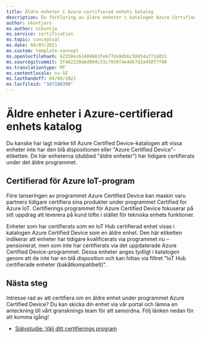 ```yaml
---
title: Äldre enheter i Azure-certifierad enhets katalog
description: En förklaring av äldre enheter i katalogen Azure Certified Device
author: nkuntjoro
ms.author: nikuntjo
ms.service: certification
ms.topic: conceptual
ms.date: 04/07/2021
ms.custom: template-concept
ms.openlocfilehash: 62258ec61484683fe677da9db6c50d54af71dd31
ms.sourcegitcommit: 5f482220a6d994c33c7920f4e4d67d2a450f7f08
ms.translationtype: MT
ms.contentlocale: sv-SE
ms.lasthandoff: 04/08/2021
ms.locfileid: "107108390"
---
```

# <a name="legacy-devices-on-the-azure-certified-device-catalog"></a>Äldre enheter i Azure-certifierad enhets katalog

Du kanske har lagt märke till Azure Certified Device-katalogen att vissa enheter inte har den blå dispositionen eller "Azure Certified Device"-etiketten. De här enheterna (dubbed "äldre enheter") har tidigare certifierats under det äldre programmet.

## <a name="certified-for-azure-iot-program"></a>Certifierad för Azure IoT-program

Före lanseringen av programmet Azure Certified Device kan maskin varu partners tidigare certifiera sina produkter under programmet Certified for Azure IoT. Certifierings programmet för Azure Certified Device fokuserar på sitt uppdrag att leverera på kund löfte i stället för tekniska enhets funktioner.

Enheter som har certifierats som en IoT Hub certifierad enhet visas i katalogen Azure Certified Device som en äldre enhet. Den här etiketten indikerar att enheter har tidigare kvalificerats via programmet nu – pensionerat, men som inte har certifierats via det uppdaterade Azure Certified Device-programmet. Dessa enheter anges tydligt i katalogen genom att de inte har en blå disposition och kan hittas via filtret "IoT Hub certifierade enheter (bakåtkompatibelt)".

## <a name="next-steps"></a>Nästa steg

Intresse rad av att certifiera om en äldre enhet under programmet Azure Certified Device? Du kan skicka din enhet via vår portal och lämna en anteckning till vårt gransknings team för att samordna. Följ länken nedan för att komma igång!

- [Självstudie: Välj ditt certifierings program](./tutorial-00-selecting-your-certification.md)
